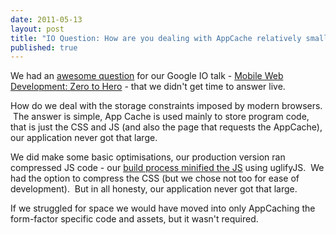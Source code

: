 ```yaml
--- 
date: 2011-05-13
layout: post
title: "IO Question: How are you dealing with AppCache relatively small storage limits?"
published: true
---
```

We had an <a href="http://goo.gl/mod/NSEW">awesome question</a> for our Google IO talk - <a href="http://io2011-zerotohero.appspot.com/index.html#1">Mobile Web Development: Zero to Hero</a> - that we didn&#39;t get time to answer live.<p /><div>How do we deal with the storage constraints imposed by modern browsers.  The answer is simple, App Cache is used mainly to store program code, that is just the CSS and JS (and also the page that requests the AppCache), our application never got that large.</div> <p /><div>We did make some basic optimisations, our production version ran compressed JS code - our <a href="https://github.com/PaulKinlan/ioreader/raw/master/run.sh">build process minified the JS</a> using uglifyJS.  We had the option to compress the CSS (but we chose not too for ease of development).  But in all honesty, our application never got that large.</div> <p /><div>If we struggled for space we would have moved into only AppCaching the form-factor specific code and assets, but it wasn&#39;t required.</div>
